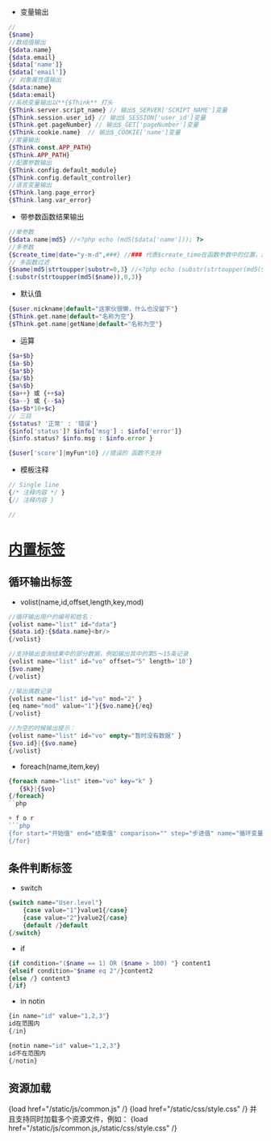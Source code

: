+ 变量输出
```php
// 
{$name}
//数组值输出
{$data.name}
{$data.email}
{$data['name']}
{$data['email']}
// 对象属性值输出
{$data:name}
{$data:email}
//系统变量输出以**{$Think** 打头
{$Think.server.script_name} // 输出$_SERVER['SCRIPT_NAME']变量
{$Think.session.user_id} // 输出$_SESSION['user_id']变量
{$Think.get.pageNumber} // 输出$_GET['pageNumber']变量
{$Think.cookie.name}  // 输出$_COOKIE['name']变量
//常量输出
{$Think.const.APP_PATH}
{$Think.APP_PATH}
//配置参数输出
{$Think.config.default_module}
{$Think.config.default_controller}
//语言变量输出
{$Think.lang.page_error}
{$Think.lang.var_error}
```

+ 带参数函数结果输出
```php
//单参数
{$data.name|md5} //<?php echo (md5($data['name'])); ?>
//多参数
{$create_time|date="y-m-d",###} //### 代表$create_time在函数参数中的位置，这里是第二位（可调）
// 多函数过滤
{$name|md5|strtoupper|substr=0,3} //<?php echo (substr(strtoupper(md5($name)),0,3)); ?>
{:substr(strtoupper(md5($name)),0,3)}
```

+ 默认值
```php
{$user.nickname|default="这家伙很懒，什么也没留下"}
{$Think.get.name|default="名称为空"}
{$Think.get.name|getName|default="名称为空"}
```

+ 运算
```php
{$a+$b}
{$a-$b}
{$a*$b}
{$a/$b}
{$a%$b}
{$a++} 或 {++$a}
{$a--} 或 {--$a}
{$a+$b*10+$c}
// 三目
{$status? '正常' : '错误'}
{$info['status']? $info['msg'] : $info['error']}
{$info.status? $info.msg : $info.error }

{$user['score']|myFun*10} //错误的 函数不支持
```

+ 模板注释
```php
// Single line
{/* 注释内容 */ }
{// 注释内容 } 

//
```


# [内置标签](https://www.kancloud.cn/manual/thinkphp5/125017)

## 循环输出标签
+ volist(name,id,offset,length,key,mod)
```php
//循环输出用户的编号和姓名：
{volist name="list" id="data"}
{$data.id}:{$data.name}<br/>
{/volist}

//支持输出查询结果中的部分数据，例如输出其中的第5～15条记录
{volist name="list" id="vo" offset="5" length='10'}
{$vo.name}
{/volist}

//输出偶数记录
{volist name="list" id="vo" mod="2" }
{eq name="mod" value="1"}{$vo.name}{/eq}
{/volist}

//为空的时候输出提示：
{volist name="list" id="vo" empty="暂时没有数据" }
{$vo.id}|{$vo.name}
{/volist}
```
+ foreach(name,item,key)
```php
{foreach name="list" item="vo" key="k" }
   {$k}|{$vo}
{/foreach}
``php

+ f o r 
```php
{for start="开始值" end="结束值" comparison="" step="步进值" name="循环变量名" }
{/for}
```

## 条件判断标签
+ switch
```php
{switch name="User.level"}
    {case value="1"}value1{/case}
    {case value="2"}value2{/case}
    {default /}default
{/switch}
```

+ if
```php
{if condition="($name == 1) OR ($name > 100) "} content1
{elseif condition="$name eq 2"/}content2
{else /} content3
{/if}
```

+ in  notin
```php
{in name="id" value="1,2,3"}
id在范围内
{/in}

{notin name="id" value="1,2,3"}
id不在范围内
{/notin}
```

## 资源加载
{load href="/static/js/common.js" /}
{load href="/static/css/style.css" /}
并且支持同时加载多个资源文件，例如：
{load href="/static/js/common.js,/static/css/style.css" /}



